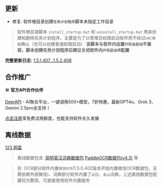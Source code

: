 ## 更新

- 修复: 软件根目录创建`任务计划程序`脚本未指定工作目录

> 软件根目录脚本 `install_startup.bat` 和 `uninstall_startup.bat` 用来创建和删除任务计划程序，主要是为了以管理员权限启动软件而不经过`UAC弹窗`确认（也可以创建普通权限启动）
> **该脚本与软件内设置`开机自启动`不兼容，脚本创建任务计划程序后建议关闭软件内`开机启动项`配置**

**完整更新日志:** [1.5.1.407...1.5.2.408](https://github.com/ZGGSONG/STranslate/compare/1.5.1.407...1.5.2.408)

## 合作推广

🛠️ **官方API合作伙伴**  

[DeerAPI](https://api.deerapi.com/register?aff=j5dj) - AI聚合平台，一键调用500+模型，7折特惠，最新GPT4o、Grok 3、Gemini 2.5pro全支持！

[点击注册](https://api.deerapi.com/register?aff=j5dj)享免费试用额度，也能支持软件长久发展


## 离线数据

[123 网盘](https://www.123pan.com/s/AxlRjv-OuVmA.html)

> 离线数据包含: [简明英汉词典数据包](https://github.com/skywind3000/ECDICT/releases/download/1.0.28/ecdict-sqlite-28.zip)  [PaddleOCR数据包(v4.3)](https://github.com/ZGGSONG/STranslate/releases/download/0.01/stranslate_paddleocr_data_v4.3.zip) 等

> 另: OCR部分软件内置`微信OCR`(1.5.0.402版本开始内置微信OCR数据包，无需依赖外部微信)、词典部分软件内置了`必应`、`金山`词典，上述离线数据包配置较为繁琐，可直接使用软件内置服务